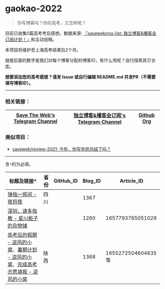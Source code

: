 # gaokao-2022

> 你写博客吗？你的高考，又怎样呢？

目前已收集0篇高考考后感想。数据来源: [『saveweb/rss-list: 独立博客&播客全订阅计划！』](https://github.com/saveweb/rss-list)和主动投稿。

本项目将维护至上海高考结束后2个月。

链接后面的数字是我们对每个博客分配的博客ID，有什么用呢？自行探索其它仓库。

**想要添加您的高考感想？请发 Issue 或自行编辑 README.md 并发PR（不需要填写博客ID）。**

---

### 相关链接：
| [Save The Web's Telegram Channel](https://t.me/saveweb) | [独立博客&播客全订阅's Telegram Channel](https://t.me/blogrsslist) | [Github Org](https://github.com/saveweb) |
| --- | --- | --- |

### 类似项目：
- [saveweb/review-2021: 今年，你写年终总结了吗？](https://github.com/saveweb/review-2021)

---

含`*`的为必填。

|                        标题及链接*                                                        | 省份 | GitHub_ID | Blog_ID | Article_ID       |
| ---------------------- | ----- | ------ | ------ | ---- |
| [弹指一挥间 - 夜将夜](https://yejiangye.com/archives/77/)                                  | 四川 |           | 1367    |                  |
| [深圳，请多指教 - 星川栀子的杂物铺](https://www.kutinai.com/hello-lgu/)                      |     |            |  1260   | 1657793765051029 |
| [高考后的假期 - 逆风的小窝](https://blog.smallxu.com/post-474.html)、[暑期计划 - 逆风的小窝](https://blog.smallxu.com/post-476.html)、[完成高考志愿填报 - 逆风的小窝](https://blog.smallxu.com/post-478.html)                                                   | 陕西 |           | 1368    | 1655272504604835 等 |
